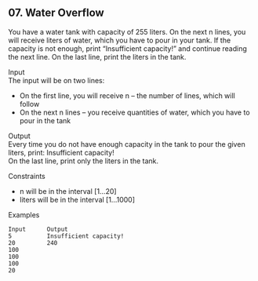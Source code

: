 ## 07. Water Overflow

You have a water tank with capacity of 255 liters. On the next n lines, you will receive liters of water, which you have to pour in your tank. If the capacity is not enough, print “Insufficient capacity!” and continue reading the next line. On the last line, print the liters in the tank.

Input<br>
The input will be on two lines:
- On the first line, you will receive n – the number of lines, which will follow
- On the next n lines – you receive quantities of water, which you have to pour in the tank

Output<br>
Every time you do not have enough capacity in the tank to pour the given liters, print:
Insufficient capacity!<br>
On the last line, print only the liters in the tank.

Constraints
- n will be in the interval [1…20]
- liters will be in the interval [1…1000]

Examples

```
Input	   Output		
5          Insufficient capacity!
20         240
100
100
100
20	
```		
